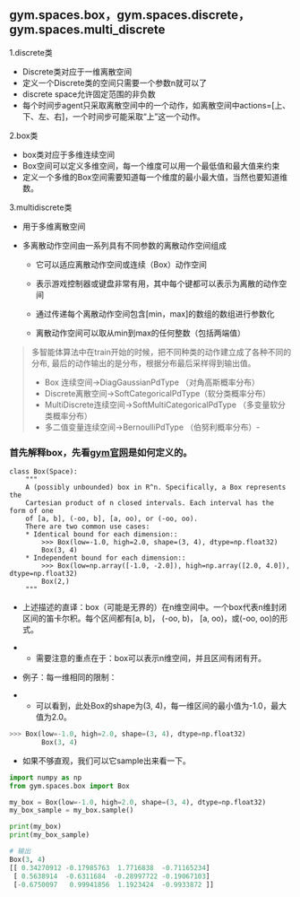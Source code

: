 ## gym.spaces.box，gym.spaces.discrete，gym.spaces.multi_discrete



1.discrete类

- Discrete类对应于一维离散空间
- 定义一个Discrete类的空间只需要一个参数n就可以了
- discrete space允许固定范围的非负数
- 每个时间步agent只采取离散空间中的一个动作，如离散空间中actions=[上、下、左、右]，一个时间步可能采取“上”这一个动作。

2.box类

- box类对应于多维连续空间
- Box空间可以定义多维空间，每一个维度可以用一个最低值和最大值来约束
- 定义一个多维的Box空间需要知道每一个维度的最小最大值，当然也要知道维数。

3.multidiscrete类

-  用于多维离散空间

- 多离散动作空间由一系列具有不同参数的离散动作空间组成

  - 它可以适应离散动作空间或连续（Box）动作空间

  - 表示游戏控制器或键盘非常有用，其中每个键都可以表示为离散的动作空间

  - 通过传递每个离散动作空间包含[min，max]的数组的数组进行参数化

  - 离散动作空间可以取从min到max的任何整数（包括两端值）



> 多智能体算法中在train开始的时候，把不同种类的动作建立成了各种不同的分布, 最后的动作输出的是分布，根据分布最后采样得到输出值。
>
> - Box 连续空间->DiagGaussianPdType （对角高斯概率分布）
> - Discrete离散空间->SoftCategoricalPdType（软分类概率分布）
> - MultiDiscrete连续空间->SoftMultiCategoricalPdType （多变量软分类概率分布）
> - 多二值变量连续空间->BernoulliPdType （伯努利概率分布）-



### 首先解释box，先看[gym官网](https://github.com/openai/gym/blob/master/gym/spaces/box.py)是如何定义的。

```python3
class Box(Space):
    """
    A (possibly unbounded) box in R^n. Specifically, a Box represents the
    Cartesian product of n closed intervals. Each interval has the form of one
    of [a, b], (-oo, b], [a, oo), or (-oo, oo).
    There are two common use cases:
    * Identical bound for each dimension::
        >>> Box(low=-1.0, high=2.0, shape=(3, 4), dtype=np.float32)
        Box(3, 4)
    * Independent bound for each dimension::
        >>> Box(low=np.array([-1.0, -2.0]), high=np.array([2.0, 4.0]), dtype=np.float32)
        Box(2,)
    """
```

- 上述描述的直译：box（可能是无界的）在n维空间中。一个box代表n维封闭区间的笛卡尔积。每个区间都有[a, b]， (-oo, b)， [a, oo)，或(-oo, oo)的形式。

- - 需要注意的重点在于：box可以表示n维空间，并且区间有闭有开。

- 例子：每一维相同的限制：

- - 可以看到，此处Box的shape为(3, 4)，每一维区间的最小值为-1.0，最大值为2.0。

```python
>>> Box(low=-1.0, high=2.0, shape=(3, 4), dtype=np.float32)
        Box(3, 4)
```

- 如果不够直观，我们可以它sample出来看一下。

```python
import numpy as np
from gym.spaces.box import Box

my_box = Box(low=-1.0, high=2.0, shape=(3, 4), dtype=np.float32)
my_box_sample = my_box.sample()

print(my_box)
print(my_box_sample)

# 输出
Box(3, 4)
[[ 0.34270912 -0.17985763  1.7716838  -0.71165234]
 [ 0.5638914  -0.6311684  -0.28997722 -0.19067103]
 [-0.6750097   0.99941856  1.1923424  -0.9933872 ]]
```
